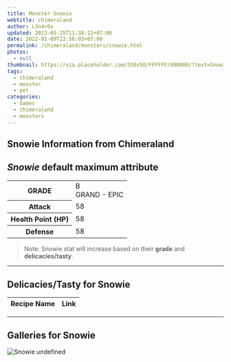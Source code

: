 ```yaml
---
title: Monster Snowie
webtitle: chimeraland
author: L3n4r0x
updated: 2023-05-25T11:38:12+07:00
date: 2022-01-09T22:56:03+07:00
permalink: /chimeraland/monsters/snowie.html
photos:
  - null
thumbnail: https://via.placeholder.com/550x50/FFFFFF/000000/?text=Snowie
tags:
  - chimeraland
  - monster
  - pet
categories:
  - Games
  - chimeraland
  - monsters
---
```


<link
  rel="stylesheet"
  href="https://rawcdn.githack.com/dimaslanjaka/Web-Manajemen/870a349/css/bootstrap-5-3-0-alpha3-wrapper.css"
/>
<section id="bootstrap-wrapper">
  <h2>Snowie Information from Chimeraland</h2>
  <h2 id="attribute"><i>Snowie</i> default maximum attribute</h2>
  <div class="row">
    <div class="col mb-2">
      <div class="card bg-dark text-light">
        <div class="card-body">
          <table>
            <tr>
              <th>GRADE</th>
              <td>B <br /><span class="text-purple">GRAND - EPIC</span></td>
            </tr>
            <tr>
              <th>Attack</th>
              <td>58</td>
            </tr>
            <tr>
              <th>Health Point (HP)</th>
              <td>58</td>
            </tr>
            <tr>
              <th>Defense</th>
              <td>58</td>
            </tr>
          </table>
        </div>
      </div>
    </div>
  </div>
  <blockquote>
    Note: Snowie stat will increase based on their <b>grade</b> and
    <b>delicacies/tasty</b>.
  </blockquote>
  <hr />
  <h2 id="delicacies">Delicacies/Tasty for Snowie</h2>
  <div class="card">
    <div class="card-body">
      <div class="table-responsive">
        <table class="table table-striped table-dark">
          <thead>
            <tr>
              <th>Recipe Name</th>
              <th>Link</th>
            </tr>
          </thead>
          <tbody></tbody>
        </table>
      </div>
    </div>
  </div>
  <hr />
  <div id="gallery">
    <h2>Galleries for Snowie</h2>
    <div class="row">
      <div class="col-lg-6 col-12">
        <img
          src="https://www.webmanajemen.com/undefined"
          alt="Snowie undefined"
        />
      </div>
    </div>
  </div>
</section>